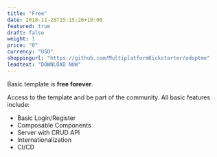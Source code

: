 ```yaml
---
title: "Free"
date: 2018-11-28T15:15:26+10:00
featured: true
draft: false
weight: 1
price: "0"
currency: "USD"
shoppingurl: "https://github.com/MultiplatformKickstarter/adoptme"
leadtext: "DOWNLOAD NOW"
---
```


Basic template is **free forever**. 

Access to the template and be part of the community. All basic features include:

* Basic Login/Register
* Composable Components
* Server with CRUD API
* Internationalization
* CI/CD
